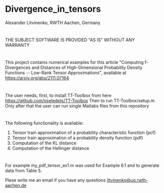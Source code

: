 # Divergence_in_tensors
Alexander Litvinenko, RWTH Aachen, Germany
#
THE SUBJECT SOFTWARE IS PROVIDED "AS IS" WITHOUT ANY WARRANTY
#
This project contains numerical examples for this article "Computing f-Divergences and Distances of High-Dimensional Probability Density Functions -- Low-Rank Tensor Approximations", available at https://arxiv.org/abs/2111.07164
#
The user needs, first, to install TT-Toolbox from here https://github.com/oseledets/TT-Toolbox 
Then to run TT-Toolbox/setup.m
Only after that the user can run single Matlabs files from this repository
#
The following functionality is available:
1. Tensor train approximation of a probability characteristic function (pcf)
2. Tensor train approximation of a probability density function (pdf)
3. Computation of the KL distance
4. Computation of the Hellinger distance
#

For example
my_pdf_tensor_ex1.m was used for Example 6.1 and to generate data from Table 5.


Plese write me an email if you have any questions litvinenko@uq.rwth-aachen.de
